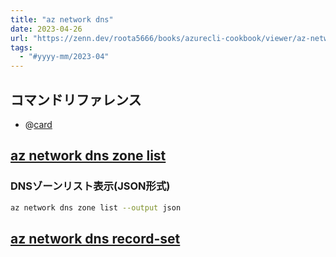 ```yaml
---
title: "az network dns"
date: 2023-04-26
url: "https://zenn.dev/roota5666/books/azurecli-cookbook/viewer/az-network-dns"
tags:
  - "#yyyy-mm/2023-04"
---
```


## コマンドリファレンス

- @[card](https://learn.microsoft.com/ja-jp/cli/azure/network/dns?view=azure-cli-latest)

## [az network dns zone list](https://learn.microsoft.com/ja-jp/cli/azure/network/dns/zone?view=azure-cli-latest#az-network-dns-zone-list)

### DNSゾーンリスト表示(JSON形式)

```bash
az network dns zone list --output json
```

## [az network dns record-set](https://learn.microsoft.com/ja-jp/cli/azure/network/dns/record-set?view=azure-cli-latest)
